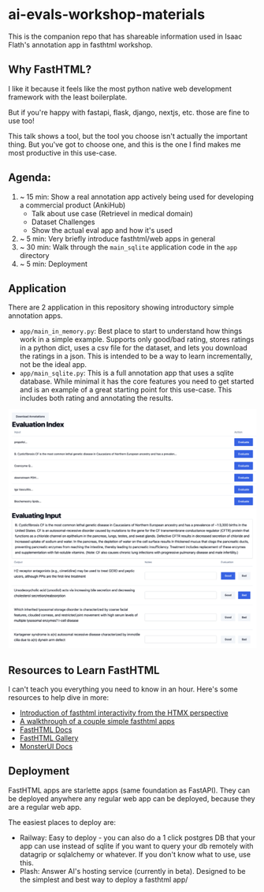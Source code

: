 # ai-evals-workshop-materials

This is the companion repo that has shareable information used in Isaac Flath's annotation app in fasthtml workshop.

## Why FastHTML?

I like it because it feels like the most python native web development framework with the least boilerplate.

But if you're happy with fastapi, flask, django, nextjs, etc. those are fine to use too!  

This talk shows a tool, but the tool you choose isn't actually the important thing.  But you've got to choose one, and this is the one I find makes me most productive in this use-case.

## Agenda:

1. ~ 15 min: Show a real annotation app actively being used for developing a commercial product (AnkiHub)
    + Talk about use case (Retrievel in medical domain)
    + Dataset Challenges
    + Show the actual eval app and how it's used
1. ~ 5 min: Very briefly introduce fasthtml/web apps in general
1. ~ 30 min: Walk through the `main_sqlite` application code in the `app` directory
1. ~ 5 min: Deployment

## Application

There are 2 application in this repository showing introductory simple annotation apps.

- `app/main_in_memory.py`: Best place to start to understand how things work in a simple example.  Supports only good/bad rating, stores ratings in a python dict, uses a csv file for the dataset, and lets you download the ratings in a json.  This is intended to be a way to learn incrementally, not be the ideal app.
- `app/main_sqlite.py`:  This is a full annotation app that uses a sqlite database.  While minimal it has the core features you need to get started and is an example of a great starting point for this use-case.  This includes both rating and annotating the results.

![Index Page](./images/index_page.png)
![Evaluate Page](./images/evaluate_page.png)

## Resources to Learn FastHTML

I can't teach you everything you need to know in an hour.  Here's some resources to help dive in more:

- [Introduction of fasthtml interactivity from the HTMX perspective](https://isaacflath.com/blog/blog_post?fpath=posts%2F2025-04-22-HTMXFoundationsForFasthtml.qmd)
- [A walkthrough of a couple simple fasthtml apps](https://isaacflath.com/blog/blog_post?fpath=posts%2F2025-03-27-FastHTML-Lesson1.ipynb)
- [FastHTML Docs](doc.fastht.ml)
- [FastHTML Gallery](https://gallery.fastht.ml/)
- [MonsterUI Docs](https://monsterui.answer.ai/)

## Deployment

FastHTML apps are starlette apps (same foundation as FastAPI).  They can be deployed anywhere any regular web app can be deployed, because they are a regular web app.

The easiest places to deploy are:

- Railway: Easy to deploy - you can also do a 1 click postgres DB that your app can use instead of sqlite if you want to query your db remotely with datagrip or sqlalchemy or whatever.  If you don't know what to use, use this.
- Plash: Answer AI's hosting service (currently in beta).  Designed to be the simplest and best way to deploy a fasthtml app/
